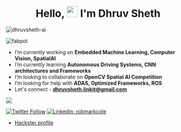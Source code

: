 <h1 align="center">Hello, <img src="https://raw.githubusercontent.com/MartinHeinz/MartinHeinz/master/wave.gif" width="30px"> I'm Dhruv Sheth</h1>

<p align="left"> <img src="https://komarev.com/ghpvc/?username=dhruvsheth-ai" alt="dhruvsheth-ai" /> </p>
<p align="left"> <img src="https://komarev.com/ghpvc/?username=fabpot" alt="fabpot" /> </p>


- I’m currently working on **Embedded Machine Learning, Computer Vision, SpatialAI**
- I’m currently learning **Autonomous Driving Systems, CNN architectures and Frameworks**
- I’m looking to collaborate on **OpenCV Spatial AI Competition**
- I’m looking for help with **ADAS, Optimized Frameworks, ROS**
- Let's connect - **dhruvsheth.linkit@gmail.com**

<img src="https://github-readme-stats.vercel.app/api?username=dhruvsheth-ai&&show_icons=true&theme=radical&bg_color=30,0d0d0d,191919&title_color=fff&text_color=fff&icon_color=79ff97">

[![Twitter Follow](https://img.shields.io/twitter/follow/dhruvsheth_?label=Follow)](https://twitter.com/dhruvsheth_)
[![Linkedin: robmarkcole](https://img.shields.io/badge/-Dhruv%20Sheth-blue?style=flat-square&logo=Linkedin&logoColor=white&link=https://www.linkedin.com/in/dhruv-sheth-567550160/)](https://www.linkedin.com/in/dhruv-sheth-567550160/)


* [Hackster profile](https://www.hackster.io/dhruvsheth_)
